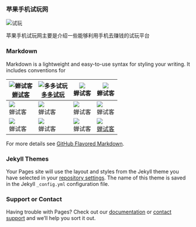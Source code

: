 ### 苹果手机试玩网
![试玩](http://shiwan.pro/logo.png)

苹果手机试玩网主要是介绍一些能够利用手机去赚钱的试玩平台

### Markdown
Markdown is a lightweight and easy-to-use syntax for styling your writing. It includes conventions for

|  ![蝉试客](http://shiwan.pro/img/chanshike.jpg) <br/>[蝉试客](http://csk1.jinchanzhuanqian.com/?uid=3397474 "蝉试客")|  ![多多试玩](http://shiwan.pro/img/duoduoshiwan.png)  <br/>[多多试玩](http://www.duoduo366.com/?r=819813954&d=20200131&en=fanqe&t=link&m=1&bt=1 "多多试玩")|![](http://shiwan.pro/img/chanshike.jpg) <br/>蝉试客|![](http://shiwan.pro/img/chanshike.jpg) <br/>蝉试客
| ------------ | ------------ | ------------ | ------------ |
|  ![](http://shiwan.pro/img/chanshike.jpg)<br/>蝉试客  | ![](http://shiwan.pro/img/chanshike.jpg) <br/>蝉试客  |![](http://shiwan.pro/img/chanshike.jpg) <br/>蝉试客|![](http://shiwan.pro/img/chanshike.jpg) <br/>蝉试客
| ![](http://shiwan.pro/img/chanshike.jpg)  <br/>蝉试客 |  ![](http://shiwan.pro/img/chanshike.jpg)  <br/>蝉试客|![](http://shiwan.pro/img/chanshike.jpg)<br/>蝉试客 |![](http://shiwan.pro/img/chanshike.jpg) <br/>[蝉试客](http://shiwan.pro/chanshike.html "蝉试客")


For more details see [GitHub Flavored Markdown](https://guides.github.com/features/mastering-markdown/).

### Jekyll Themes

Your Pages site will use the layout and styles from the Jekyll theme you have selected in your [repository settings](https://github.com/judada/shiwan/settings). The name of this theme is saved in the Jekyll `_config.yml` configuration file.

### Support or Contact

Having trouble with Pages? Check out our [documentation](https://help.github.com/categories/github-pages-basics/) or [contact support](https://github.com/contact) and we’ll help you sort it out.
